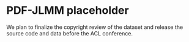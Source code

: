 # PDF-JLMM placeholder
We plan to finalize the copyright review of the dataset and release the source code and data before the ACL conference.

